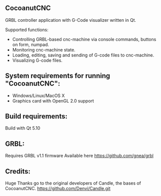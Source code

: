 CocoanutCNC
-----------

GRBL controller application with G-Code visualizer written in Qt.

Supported functions:
* Controlling GRBL-based cnc-machine via console commands, buttons on form, numpad.
* Monitoring cnc-machine state.
* Loading, editing, saving and sending of G-code files to cnc-machine.
* Visualizing G-code files.

System requirements for running "CocoanutCNC":
-------------------
* Windows/Linux/MacOS X 
* Graphics card with OpenGL 2.0 support

Build requirements:
------------------
Build with Qt 5.10

GRBL:
----------
Requires GRBL v1.1 firmware
Available here https://github.com/gnea/grbl

Credits:
------------
Huge Thanks go to the original developers of Candle, the bases of CocoanutCNC.
https://github.com/Denvi/Candle.git
